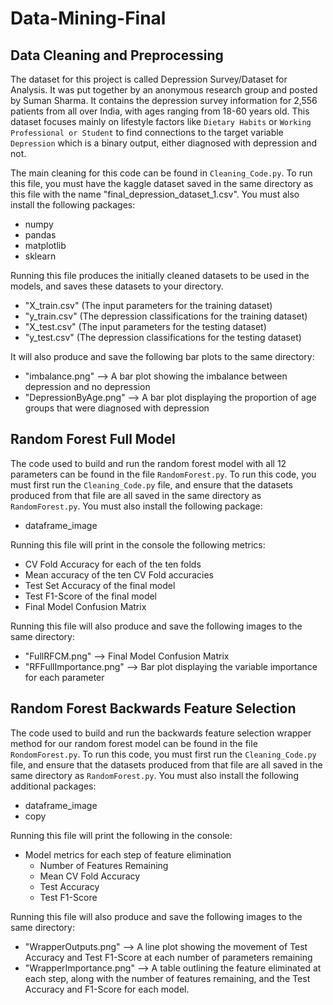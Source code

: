 # Data-Mining-Final

## Data Cleaning and Preprocessing

The dataset for this project is called Depression Survey/Dataset for Analysis. It was put together by an anonymous research group and posted by Suman Sharma. It contains the depression survey information for 2,556 patients from all over India, with ages ranging from 18-60 years old. This dataset focuses mainly on lifestyle factors like `Dietary Habits` or `Working Professional or Student` to find connections to the target variable `Depression` which is a binary output, either diagnosed with depression and not.

The main cleaning for this code can be found in `Cleaning_Code.py`. To run this file, you must have the kaggle dataset saved in the same directory as this file with the name "final_depression_dataset_1.csv". You must also install the following packages:

* numpy
* pandas
* matplotlib
* sklearn

Running this file produces the initially cleaned datasets to be used in the models, and saves these datasets to your directory.

* "X_train.csv" (The input parameters for the training dataset)
* "y_train.csv" (The depression classifications for the training dataset)
* "X_test.csv" (The input parameters for the testing dataset)
* "y_test.csv" (The depression classifications for the testing dataset)

It will also produce and save the following bar plots to the same directory:

* "imbalance.png" --> A bar plot showing the imbalance between depression and no depression
* "DepressionByAge.png" --> A bar plot displaying the proportion of age groups that were diagnosed with depression

## Random Forest Full Model

The code used to build and run the random forest model with all 12 parameters can be found in the file `RandomForest.py`. To run this code, you must first run the `Cleaning_Code.py` file, and ensure that the datasets produced from that file are all saved in the same directory as `RandomForest.py`. You must also install the following package:

* dataframe_image

Running this file will print in the console the following metrics:

* CV Fold Accuracy for each of the ten folds
* Mean accuracy of the ten CV Fold accuracies
* Test Set Accuracy of the final model
* Test F1-Score of the final model
* Final Model Confusion Matrix

Running this file will also produce and save the following images to the same directory:

* "FullRFCM.png" --> Final Model Confusion Matrix
* "RFFullImportance.png" --> Bar plot displaying the variable importance for each parameter

## Random Forest Backwards Feature Selection

The code used to build and run the backwards feature selection wrapper method for our random forest model can be found in the file `RondomForest.py`. To run this code, you must first run the `Cleaning_Code.py` file, and ensure that the datasets produced from that file are all saved in the same directory as `RandomForest.py`. You must also install the following additional packages:

* dataframe_image
* copy

Running this file will print the following in the console:

* Model metrics for each step of feature elimination
  * Number of Features Remaining
  * Mean CV Fold Accuracy
  * Test Accuracy
  * Test F1-Score
 
Running this file will also produce and save the following images to the same directory:

* "WrapperOutputs.png" --> A line plot showing the movement of Test Accuracy and Test F1-Score at each number of parameters remaining
* "WrapperImportance.png" --> A table outlining the feature eliminated at each step, along with the number of features remaining, and the Test Accuracy and F1-Score for each model.
